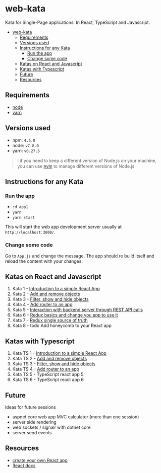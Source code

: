 # web-kata

Kata for Single-Page applications. In React, TypeScript and Javascript.

<!-- TOC -->

- [web-kata](#web-kata)
    - [Requirements](#requirements)
    - [Versions used](#versions-used)
    - [Instructions for any Kata](#instructions-for-any-kata)
        - [Run the app](#run-the-app)
        - [Change some code](#change-some-code)
    - [Katas on React and Javascript](#katas-on-react-and-javascript)
    - [Katas with Typescript](#katas-with-typescript)
    - [Future](#future)
    - [Resources](#resources)

<!-- /TOC -->

## Requirements

- [node](https://nodejs.org/en/)
- [yarn](https://yarnpkg.com/en/docs/install)

## Versions used

- npm: `4.5.0`
- node: `v7.8.0`
- yarn: `v0.27.5`

> :information_source: if you need to keep a different version of Node.js on your machine, you can use [nvm](https://github.com/coreybutler/nvm-windows) to manage different versions of Node.js.

## Instructions for any Kata

### Run the app

- `cd app1`
- `yarn`
- `yarn start`

This will start the web app development server usually at `http://localhost:3000/`.

### Change some code

Go to `App.js` and change the message. The app should re build itself and reload the content with your changes.

## Katas on React and Javascript

1. Kata 1 - [Introduction to a simple React App](kata1.md)
1. Kata 2 - [Add and remove objects](kata2.md)
1. Kata 3 - [Filter, show and hide objects](kata3.md)
1. Kata 4 - [Add router to an app](kata4.md)
1. Kata 5 - [Interaction with backend server through REST API calls](kata5.md)
1. Kata 6 - [Redux basics and change you app to use it](kata6.md)
1. Kata 7 - [Redux single source of truth](kata7.md)
1. Kata 8 - todo Add honeycomb to your React app

## Katas with Typescript

1. Kata TS 1 - [Introduction to a simple React App](kata-ts-1.md)
1. Kata TS 2 - [Add and remove objects](kata-ts-2.md)
1. Kata TS 3 - [Filter, show and hide objects](kata-ts-3.md)
1. Kata TS 4 - [Add router to an app](kata-ts-4.md)
1. Kata TS 5 - TypeScript react app 5
1. Kata TS 6 - TypeScript react app 6

## Future

Ideas for future sessions

- aspnet core web app MVC calculator (more than one session)
- server side rendering
- web sockets / signalr with dotnet core
- server send events

## Resources

- [create your own React app](https://github.com/facebookincubator/create-react-app)
- [React docs](https://facebook.github.io/react/docs/hello-world.html)
